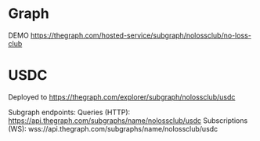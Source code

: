 # Graph

DEMO https://thegraph.com/hosted-service/subgraph/nolossclub/no-loss-club


# USDC

Deployed to https://thegraph.com/explorer/subgraph/nolossclub/usdc

Subgraph endpoints:
Queries (HTTP):     https://api.thegraph.com/subgraphs/name/nolossclub/usdc
Subscriptions (WS): wss://api.thegraph.com/subgraphs/name/nolossclub/usdc


